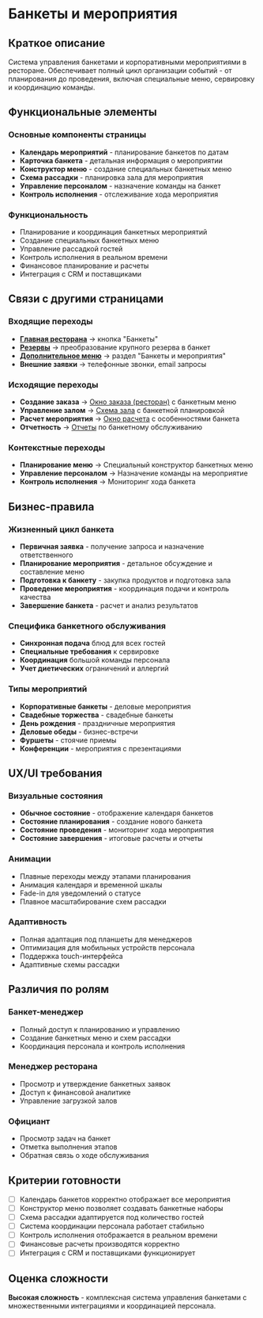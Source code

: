 # Банкеты и мероприятия

## Краткое описание

Система управления банкетами и корпоративными мероприятиями в ресторане. Обеспечивает полный цикл организации событий - от планирования до проведения, включая специальные меню, сервировку и координацию команды.

## Функциональные элементы

### Основные компоненты страницы

- **Календарь мероприятий** - планирование банкетов по датам
- **Карточка банкета** - детальная информация о мероприятии
- **Конструктор меню** - создание специальных банкетных меню
- **Схема рассадки** - планировка зала для мероприятия
- **Управление персоналом** - назначение команды на банкет
- **Контроль исполнения** - отслеживание хода мероприятия

### Функциональность

- Планирование и координация банкетных мероприятий
- Создание специальных банкетных меню
- Управление рассадкой гостей
- Контроль исполнения в реальном времени
- Финансовое планирование и расчеты
- Интеграция с CRM и поставщиками

## Связи с другими страницами

### Входящие переходы

- **[Главная ресторана](./restaurant-main.md)** → кнопка "Банкеты"
- **[Резервы](./reservations.md)** → преобразование крупного резерва в банкет
- **[Дополнительное меню](./additional-menu.md)** → раздел "Банкеты и мероприятия"
- **Внешние заявки** → телефонные звонки, email запросы

### Исходящие переходы

- **Создание заказа** → [Окно заказа (ресторан)](./restaurant-order.md) с банкетным меню
- **Управление залом** → [Схема зала](./hall-scheme.md) с банкетной планировкой
- **Расчет мероприятия** → [Окно расчета](./payment-window.md) с особенностями банкета
- **Отчетность** → [Отчеты](./reports.md) по банкетному обслуживанию

### Контекстные переходы

- **Планирование меню** → Специальный конструктор банкетных меню
- **Управление персоналом** → Назначение команды на мероприятие
- **Контроль исполнения** → Мониторинг хода банкета

## Бизнес-правила

### Жизненный цикл банкета

- **Первичная заявка** - получение запроса и назначение ответственного
- **Планирование мероприятия** - детальное обсуждение и составление меню
- **Подготовка к банкету** - закупка продуктов и подготовка зала
- **Проведение мероприятия** - координация подачи и контроль качества
- **Завершение банкета** - расчет и анализ результатов

### Специфика банкетного обслуживания

- **Синхронная подача** блюд для всех гостей
- **Специальные требования** к сервировке
- **Координация** большой команды персонала
- **Учет диетических** ограничений и аллергий

### Типы мероприятий

- **Корпоративные банкеты** - деловые мероприятия
- **Свадебные торжества** - свадебные банкеты
- **День рождения** - праздничные мероприятия
- **Деловые обеды** - бизнес-встречи
- **Фуршеты** - стоячие приемы
- **Конференции** - мероприятия с презентациями

## UX/UI требования

### Визуальные состояния

- **Обычное состояние** - отображение календаря банкетов
- **Состояние планирования** - создание нового банкета
- **Состояние проведения** - мониторинг хода мероприятия
- **Состояние завершения** - итоговые расчеты и отчеты

### Анимации

- Плавные переходы между этапами планирования
- Анимация календаря и временной шкалы
- Fade-in для уведомлений о статусе
- Плавное масштабирование схем рассадки

### Адаптивность

- Полная адаптация под планшеты для менеджеров
- Оптимизация для мобильных устройств персонала
- Поддержка touch-интерфейса
- Адаптивные схемы рассадки

## Различия по ролям

### Банкет-менеджер

- Полный доступ к планированию и управлению
- Создание банкетных меню и схем рассадки
- Координация персонала и контроль исполнения

### Менеджер ресторана

- Просмотр и утверждение банкетных заявок
- Доступ к финансовой аналитике
- Управление загрузкой залов

### Официант

- Просмотр задач на банкет
- Отметка выполнения этапов
- Обратная связь о ходе обслуживания

## Критерии готовности

- [ ] Календарь банкетов корректно отображает все мероприятия
- [ ] Конструктор меню позволяет создавать банкетные наборы
- [ ] Схема рассадки адаптируется под количество гостей
- [ ] Система координации персонала работает стабильно
- [ ] Контроль исполнения отображается в реальном времени
- [ ] Финансовые расчеты производятся корректно
- [ ] Интеграция с CRM и поставщиками функционирует

## Оценка сложности

**Высокая сложность** - комплексная система управления банкетами с множественными интеграциями и координацией персонала.
